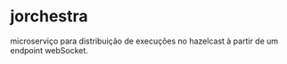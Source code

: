 # jorchestra
microserviço para distribuição de execuções no hazelcast à partir de um endpoint webSocket.
